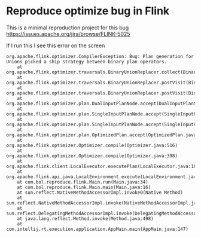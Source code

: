 Reproduce optimize bug in Flink
===============================

This is a minimal reproduction project for this bug https://issues.apache.org/jira/browse/FLINK-5025

If I run this I see this error on the screen

    org.apache.flink.optimizer.CompilerException: Bug: Plan generation for Unions picked a ship strategy between binary plan operators.
        at org.apache.flink.optimizer.traversals.BinaryUnionReplacer.collect(BinaryUnionReplacer.java:113)
        at org.apache.flink.optimizer.traversals.BinaryUnionReplacer.postVisit(BinaryUnionReplacer.java:72)
        at org.apache.flink.optimizer.traversals.BinaryUnionReplacer.postVisit(BinaryUnionReplacer.java:41)
        at org.apache.flink.optimizer.plan.DualInputPlanNode.accept(DualInputPlanNode.java:170)
        at org.apache.flink.optimizer.plan.SingleInputPlanNode.accept(SingleInputPlanNode.java:199)
        at org.apache.flink.optimizer.plan.SingleInputPlanNode.accept(SingleInputPlanNode.java:199)
        at org.apache.flink.optimizer.plan.OptimizedPlan.accept(OptimizedPlan.java:128)
        at org.apache.flink.optimizer.Optimizer.compile(Optimizer.java:516)
        at org.apache.flink.optimizer.Optimizer.compile(Optimizer.java:398)
        at org.apache.flink.client.LocalExecutor.executePlan(LocalExecutor.java:185)
        at org.apache.flink.api.java.LocalEnvironment.execute(LocalEnvironment.java:91)
        at com.bol.reproduce.flink.Main.run(Main.java:34)
        at com.bol.reproduce.flink.Main.main(Main.java:16)
        at sun.reflect.NativeMethodAccessorImpl.invoke0(Native Method)
        at sun.reflect.NativeMethodAccessorImpl.invoke(NativeMethodAccessorImpl.java:62)
        at sun.reflect.DelegatingMethodAccessorImpl.invoke(DelegatingMethodAccessorImpl.java:43)
        at java.lang.reflect.Method.invoke(Method.java:498)
        at com.intellij.rt.execution.application.AppMain.main(AppMain.java:147)

